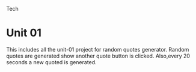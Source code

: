 Tech
# Unit 01
This includes all the unit-01 project for random quotes generator. Random quotes are generated show another quote button is clicked. Also,every 20 seconds a new quoted is generated.
